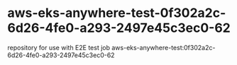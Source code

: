 # aws-eks-anywhere-test-0f302a2c-6d26-4fe0-a293-2497e45c3ec0-62
repository for use with E2E test job aws-eks-anywhere-test:0f302a2c-6d26-4fe0-a293-2497e45c3ec0-62
